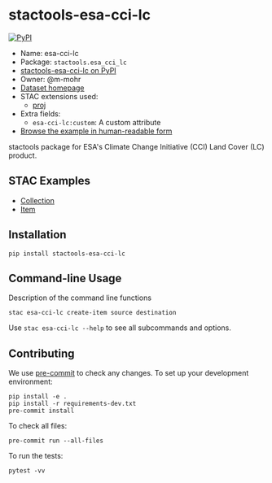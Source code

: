# stactools-esa-cci-lc

[![PyPI](https://img.shields.io/pypi/v/stactools-esa-cci-lc)](https://pypi.org/project/stactools-esa-cci-lc/)

- Name: esa-cci-lc
- Package: `stactools.esa_cci_lc`
- [stactools-esa-cci-lc on PyPI](https://pypi.org/project/stactools-esa-cci-lc/)
- Owner: @m-mohr
- [Dataset homepage](http://example.com)
- STAC extensions used:
  - [proj](https://github.com/stac-extensions/projection/)
- Extra fields:
  - `esa-cci-lc:custom`: A custom attribute
- [Browse the example in human-readable form](https://radiantearth.github.io/stac-browser/#/external/raw.githubusercontent.com/stactools-packages/esa-cci-lc/main/examples/collection.json)

stactools package for ESA's Climate Change Initiative (CCI) Land Cover (LC) product.

## STAC Examples

- [Collection](examples/collection.json)
- [Item](examples/item/item.json)

## Installation

```shell
pip install stactools-esa-cci-lc
```

## Command-line Usage

Description of the command line functions

```shell
stac esa-cci-lc create-item source destination
```

Use `stac esa-cci-lc --help` to see all subcommands and options.

## Contributing

We use [pre-commit](https://pre-commit.com/) to check any changes.
To set up your development environment:

```shell
pip install -e .
pip install -r requirements-dev.txt
pre-commit install
```

To check all files:

```shell
pre-commit run --all-files
```

To run the tests:

```shell
pytest -vv
```
